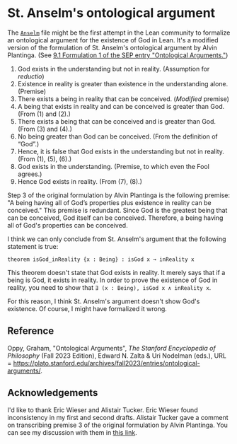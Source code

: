 # St. Anselm's ontological argument

The [`Anselm`][0] file might be the first attempt in the Lean community to formalize an
ontological argument for the existence of God in Lean. It's a modified
version of the formulation of St. Anselm's ontological argument by Alvin
Plantinga. (See [9.1 Formulation 1 of the SEP entry "Ontological
Arguments."][1])

1. God exists in the understanding but not in reality. (Assumption for
   *reductio*)
2. Existence in reality is greater than existence in the understanding
   alone. (Premise)
3. There exists a being in reality that can be conceived. (*Modified*
   premise)
4. A being that exists in reality and can be conceived is greater than
   God. (From (1) and (2).)
5. There exists a being that can be conceived and is greater than God.
   (From (3) and (4).)
6. No being greater than God can be conceived. (From the definition of
   “God”.)
7. Hence, it is false that God exists in the understanding but not in
   reality. (From (1), (5), (6).)
8. God exists in the understanding. (Premise, to which even the Fool
   agrees.)
9. Hence God exists in reality. (From (7), (8).)

Step 3 of the original formulation by Alvin Plantinga is the following
premise: "A being having all of God’s properties plus existence in
reality can be conceived." This premise is redundant. Since God is the
greatest being that can be conceived, God itself can be conceived.
Therefore, a being having all of God's properties can be conceived.

I think we can only conclude from St. Anselm's argument that the
following statement is true:

```lean
theorem isGod_inReality {x : Being} : isGod x → inReality x
```

This theorem doesn't state that God exists in reality. It merely says
that if a being is God, it exists in reality. In order to prove the
existence of God in reality, you need to show that `∃ (x : Being),
isGod x ∧ inReality x`.

For this reason, I think St. Anselm's argument doesn't show God's
existence. Of course, I might have formalized it wrong.

## Reference

Oppy, Graham, "Ontological Arguments", *The Stanford Encyclopedia of
Philosophy* (Fall 2023 Edition), Edward N. Zalta & Uri Nodelman (eds.),
URL = <https://plato.stanford.edu/archives/fall2023/entries/ontological-arguments/>.

## Acknowledgements

I'd like to thank Eric Wieser and Alistair Tucker. Eric Wieser found
inconsistency in my first and second drafts. Alistair Tucker gave a
comment on transcribing premise 3 of the original formulation by Alvin
Plantinga. You can see my discussion with them in [this link][2].

[0]: ../../Notes/Anselm.lean
[1]: https://plato.stanford.edu/entries/ontological-arguments/#StAnsOntArg
[2]: https://leanprover.zulipchat.com/#narrow/stream/113488-general/topic/Formalizing.20St.2E.20Anselm's.20ontological.20argument/near/39867934
